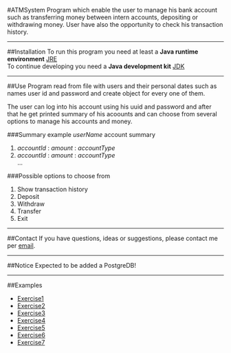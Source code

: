 #ATMSystem
Program which enable the user to manage his bank account such as transferring money between intern accounts, depositing
or withdrawing money. User have also the opportunity to check his transaction history.

---

##Installation
To run this program you need at least a **Java runtime environment** [JRE](https://www.java.com/en/download/manual.jsp)  
To continue developing you need a **Java development kit** [JDK](https://www.oracle.com/java/technologies/downloads/)

---

##Use
Program read from file with users and their personal dates such as names user id and password and create object for
every one of them.

The user can log into his account using his uuid and password and after that he get printed summary of his acoounts and
can choose from several options to manage his accounts and money.

###Summary example
_userName_ account summary

1. _accountId_ : _amount_ : _accountType_
2. _accountId_ : _amount_ : _accountType_  
   ...

###Possible options to choose from

1. Show transaction history
2. Deposit
3. Withdraw
4. Transfer
5. Exit

---

##Contact
If you have questions, ideas or suggestions, please contact me per [email](mailto:t.yordanovv@gmail.com).

---

##Notice
Expected to be added a PostgreDB!

---

##Examples

- [Exercise1](Exercise1.md)
- [Exercise2](/Markdown.iml)
- [Exercise3]()
- [Exercise4]()
- [Exercise5]()
- [Exercise6]()
- [Exercise7]()
